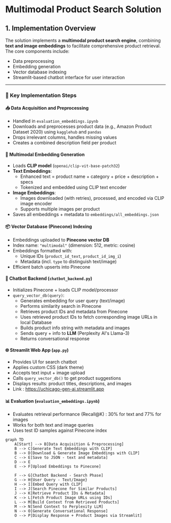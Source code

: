 # Multimodal Product Search Solution

## 1. Implementation Overview

The solution implements a **multimodal product search engine**, combining **text and image embeddings** to facilitate comprehensive product retrieval. The core components include:

- Data preprocessing  
- Embedding generation  
- Vector database indexing  
- Streamlit-based chatbot interface for user interaction  

---

### 🔧 Key Implementation Steps

#### 📥 Data Acquisition and Preprocessing

- Handled in `evaluation_embeddings.ipynb`
- Downloads and preprocesses product data (e.g., Amazon Product Dataset 2020) using `kagglehub` and `pandas`
- Drops irrelevant columns, handles missing values
- Creates a combined description field per product

#### 🤖 Multimodal Embedding Generation

- Loads **CLIP model** (`openai/clip-vit-base-patch32`)
- **Text Embeddings**:
  - Enhanced text = product name + category + price + description + specs
  - Tokenized and embedded using CLIP text encoder
- **Image Embeddings**:
  - Images downloaded (with retries), processed, and encoded via CLIP image encoder
  - Supports multiple images per product
- Saves all embeddings + metadata to `embeddings/all_embeddings.json`

#### 📦 Vector Database (Pinecone) Indexing

- Embeddings uploaded to **Pinecone vector DB**
- Index name: `"multimodal"` (dimension: 512, metric: cosine)
- Embeddings formatted with:
  - Unique IDs (`product_id_text`, `product_id_img_i`)
  - Metadata (incl. `type` to distinguish text/image)
- Efficient batch upserts into Pinecone

#### 🧠 Chatbot Backend (`chatbot_backend.py`)

- Initializes Pinecone + loads CLIP model/processor
- `query_vector_db(query)`:
  - Generates embedding for user query (text/image)
  - Performs similarity search in Pinecone
  - Retrieves product IDs and metadata from Pinecone
  - Uses retrieved product IDs to fetch corresponding image URLs in local Database
  - Builds product info string with metadata and images
  - Sends query + info to **LLM** (Perplexity AI's Llama-3)
  - Returns conversational response

#### 🌐 Streamlit Web App (`app.py`)

- Provides UI for search chatbot
- Applies custom CSS (dark theme)
- Accepts text input + image upload
- Calls `query_vector_db()` to get product suggestions
- Displays results: product titles, descriptions, and images
- Link : https://uchicago-gen-ai.streamlit.app

#### 📊 Evaluation (`evaluation_embeddings.ipynb`)

- Evaluates retrieval performance (Recall@K) : 30% for text and 77% for images
- Works for both text and image queries
- Uses test ID samples against Pinecone index


```mermaid
graph TD
    A[Start] --> B[Data Acquisition & Preprocessing]
    B --> C[Generate Text Embeddings with CLIP]
    B --> D[Download & Generate Image Embeddings with CLIP]
    C --> E[Save to JSON - text and metadata]
    D --> E
    E --> F[Upload Embeddings to Pinecone]
    
    F --> G[Chatbot Backend - Search Phase]
    G --> H{User Query - Text/Image}
    H --> I[Embed Query with CLIP]
    I --> J[Search Pinecone for Similar Products]
    J --> K[Retrieve Product IDs & Metadata]
    K --> L[Fetch Product Image URLs using IDs]
    L --> M[Build Context from Retrieved Products]
    M --> N[Send Context to Perplexity LLM]
    N --> O[Generate Conversational Response]
    O --> P[Display Response + Product Images via Streamlit]

```
